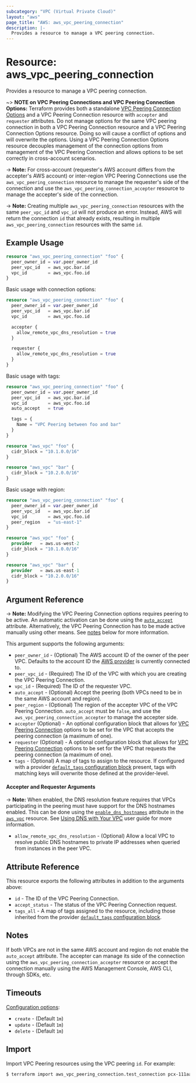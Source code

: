 ```yaml
---
subcategory: "VPC (Virtual Private Cloud)"
layout: "aws"
page_title: "AWS: aws_vpc_peering_connection"
description: |-
  Provides a resource to manage a VPC peering connection.
---
```


# Resource: aws_vpc_peering_connection

Provides a resource to manage a VPC peering connection.

~> **NOTE on VPC Peering Connections and VPC Peering Connection Options:** Terraform provides
both a standalone [VPC Peering Connection Options](vpc_peering_connection_options.html) and a VPC Peering Connection
resource with `accepter` and `requester` attributes. Do not manage options for the same VPC peering
connection in both a VPC Peering Connection resource and a VPC Peering Connection Options resource.
Doing so will cause a conflict of options and will overwrite the options.
Using a VPC Peering Connection Options resource decouples management of the connection options from
management of the VPC Peering Connection and allows options to be set correctly in cross-account scenarios.

-> **Note:** For cross-account (requester's AWS account differs from the accepter's AWS account) or inter-region
VPC Peering Connections use the `aws_vpc_peering_connection` resource to manage the requester's side of the
connection and use the `aws_vpc_peering_connection_accepter` resource to manage the accepter's side of the connection.

-> **Note:** Creating multiple `aws_vpc_peering_connection` resources with the same `peer_vpc_id` and `vpc_id` will not produce an error. Instead, AWS will return the connection `id` that already exists, resulting in multiple `aws_vpc_peering_connection` resources with the same `id`.

## Example Usage

```terraform
resource "aws_vpc_peering_connection" "foo" {
  peer_owner_id = var.peer_owner_id
  peer_vpc_id   = aws_vpc.bar.id
  vpc_id        = aws_vpc.foo.id
}
```

Basic usage with connection options:

```terraform
resource "aws_vpc_peering_connection" "foo" {
  peer_owner_id = var.peer_owner_id
  peer_vpc_id   = aws_vpc.bar.id
  vpc_id        = aws_vpc.foo.id

  accepter {
    allow_remote_vpc_dns_resolution = true
  }

  requester {
    allow_remote_vpc_dns_resolution = true
  }
}
```

Basic usage with tags:

```terraform
resource "aws_vpc_peering_connection" "foo" {
  peer_owner_id = var.peer_owner_id
  peer_vpc_id   = aws_vpc.bar.id
  vpc_id        = aws_vpc.foo.id
  auto_accept   = true

  tags = {
    Name = "VPC Peering between foo and bar"
  }
}

resource "aws_vpc" "foo" {
  cidr_block = "10.1.0.0/16"
}

resource "aws_vpc" "bar" {
  cidr_block = "10.2.0.0/16"
}
```

Basic usage with region:

```terraform
resource "aws_vpc_peering_connection" "foo" {
  peer_owner_id = var.peer_owner_id
  peer_vpc_id   = aws_vpc.bar.id
  vpc_id        = aws_vpc.foo.id
  peer_region   = "us-east-1"
}

resource "aws_vpc" "foo" {
  provider   = aws.us-west-2
  cidr_block = "10.1.0.0/16"
}

resource "aws_vpc" "bar" {
  provider   = aws.us-east-1
  cidr_block = "10.2.0.0/16"
}
```

## Argument Reference

-> **Note:** Modifying the VPC Peering Connection options requires peering to be active. An automatic activation
can be done using the [`auto_accept`](vpc_peering_connection.html#auto_accept) attribute. Alternatively, the VPC Peering
Connection has to be made active manually using other means. See [notes](vpc_peering_connection.html#notes) below for
more information.

This argument supports the following arguments:

* `peer_owner_id` - (Optional) The AWS account ID of the owner of the peer VPC.
   Defaults to the account ID the [AWS provider][1] is currently connected to.
* `peer_vpc_id` - (Required) The ID of the VPC with which you are creating the VPC Peering Connection.
* `vpc_id` - (Required) The ID of the requester VPC.
* `auto_accept` - (Optional) Accept the peering (both VPCs need to be in the same AWS account and region).
* `peer_region` - (Optional) The region of the accepter VPC of the VPC Peering Connection. `auto_accept` must be `false`,
and use the `aws_vpc_peering_connection_accepter` to manage the accepter side.
* `accepter` (Optional) - An optional configuration block that allows for [VPC Peering Connection](https://docs.aws.amazon.com/vpc/latest/peering/what-is-vpc-peering.html) options to be set for the VPC that accepts
the peering connection (a maximum of one).
* `requester` (Optional) - A optional configuration block that allows for [VPC Peering Connection](https://docs.aws.amazon.com/vpc/latest/peering/what-is-vpc-peering.html) options to be set for the VPC that requests
the peering connection (a maximum of one).
* `tags` - (Optional) A map of tags to assign to the resource. If configured with a provider [`default_tags` configuration block](https://registry.terraform.io/providers/hashicorp/aws/latest/docs#default_tags-configuration-block) present, tags with matching keys will overwrite those defined at the provider-level.

#### Accepter and Requester Arguments

-> **Note:** When enabled, the DNS resolution feature requires that VPCs participating in the peering
must have support for the DNS hostnames enabled. This can be done using the [`enable_dns_hostnames`](vpc.html#enable_dns_hostnames) attribute in the [`aws_vpc`](vpc.html) resource. See [Using DNS with Your VPC](http://docs.aws.amazon.com/AmazonVPC/latest/UserGuide/vpc-dns.html) user guide for more information.

* `allow_remote_vpc_dns_resolution` - (Optional) Allow a local VPC to resolve public DNS hostnames to
private IP addresses when queried from instances in the peer VPC.

## Attribute Reference

This resource exports the following attributes in addition to the arguments above:

* `id` - The ID of the VPC Peering Connection.
* `accept_status` - The status of the VPC Peering Connection request.
* `tags_all` - A map of tags assigned to the resource, including those inherited from the provider [`default_tags` configuration block](https://registry.terraform.io/providers/hashicorp/aws/latest/docs#default_tags-configuration-block).

## Notes

If both VPCs are not in the same AWS account and region do not enable the `auto_accept` attribute.
The accepter can manage its side of the connection using the `aws_vpc_peering_connection_accepter` resource
or accept the connection manually using the AWS Management Console, AWS CLI, through SDKs, etc.

## Timeouts

[Configuration options](https://developer.hashicorp.com/terraform/language/resources/syntax#operation-timeouts):

- `create` - (Default `1m`)
- `update` - (Default `1m`)
- `delete` - (Default `1m`)

## Import

Import VPC Peering resources using the VPC peering `id`. For example:

```sh
$ terraform import aws_vpc_peering_connection.test_connection pcx-111aaa111
```

[1]: /docs/providers/aws/index.html
